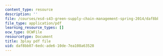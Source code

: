 ```yaml
---
content_type: resource
description: ''
file: /courses/esd-s43-green-supply-chain-management-spring-2014/daf8bb076edcade610de7ea108a63528_UBfckR8Ne5c.pdf
file_type: application/pdf
learning_resource_types: []
ocw_type: OCWFile
resourcetype: Document
title: 3play pdf file
uid: daf8bb07-6edc-ade6-10de-7ea108a63528
---
```

